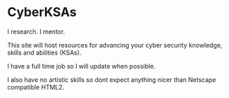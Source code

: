 # CyberKSAs

I research. I mentor.

This site will host resources for advancing your cyber security knowledge, skills and abilities (KSAs).

I have a full time job so I will update when possible.

I also have no artistic skills so dont expect anything nicer than Netscape compatible HTML2.
